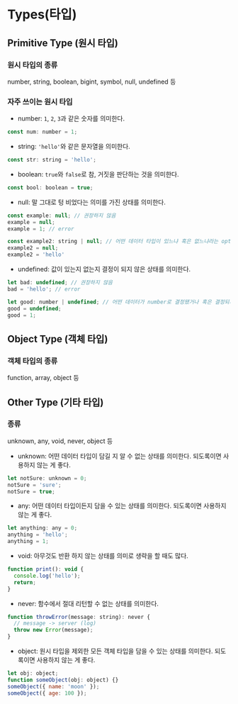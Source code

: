 # Types(타입)
## Primitive Type (원시 타입)
### 원시 타입의 종류
number, string, boolean, bigint, symbol, null, undefined 등
### 자주 쓰이는 원시 타입
- number: `1`, `2`, `3`과 같은 숫자를 의미한다.
```jsx
const num: number = 1;
```
- string: `'hello'`와 같은 문자열을 의미한다.
```jsx
const str: string = 'hello';
```
- boolean: `true`와 `false`로 참, 거짓을 판단하는 것을 의미한다.
```jsx
const bool: boolean = true;
```
- null: 말 그대로 텅 비었다는 의미를 가진 상태를 의미한다.
```jsx
const example: null; // 권장하지 않음
example = null;
example = 1; // error

const example2: string | null; // 어떤 데이터 타입이 있느냐 혹은 없느냐라는 optional 선언
example2 = null;
example2 = 'hello'
```
- undefined: 값이 있는지 없는지 결정이 되지 않은 상태를 의미한다.
```jsx
let bad: undefined; // 권장하지 않음
bad = 'hello'; // error

let good: number | undefined; // 어떤 데이터가 number로 결정됐거나 혹은 결정되지 않아 undefined라는 optional 선언
good = undefined;
good = 1;
```

## Object Type (객체 타입)
### 객체 타입의 종류
function, array, object 등

## Other Type (기타 타입)
### 종류
unknown, any, void, never, object 등
- unknown: 어떤 데이터 타입이 담길 지 알 수 없는 상태를 의미한다. 되도록이면 사용하지 않는 게 좋다.
```jsx
let notSure: unknown = 0;
notSure = 'sure';
notSure = true;
```
- any: 어떤 데이터 타입이든지 담을 수 있는 상태를 의미한다. 되도록이면 사용하지 않는 게 좋다.
```jsx
let anything: any = 0;
anything = 'hello';
anything = 1;
```
- void: 아무것도 반환 하지 않는 상태를 의미로 생략을 할 때도 많다.
```jsx
function print(): void {
  console.log('hello');
  return;
}
```
- never: 함수에서 절대 리턴할 수 없는 상태를 의미한다.
```jsx
function throwError(message: string): never {
  // message -> server (log)
  throw new Error(message);
}
```
- object: 원시 타입을 제외한 모든 객체 타입을 담을 수 있는 상태를 의미한다. 되도록이면 사용하지 않는 게 좋다.
```jsx
let obj: object;
function someObject(obj: object) {}
someObject({ name: 'moon' });
someObject({ age: 100 });
```
